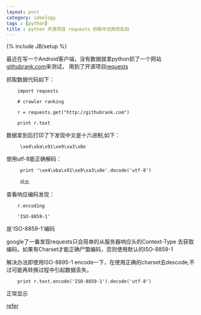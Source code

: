```yaml
---
layout: post
category: ideology
tags : [python]
title : python 开源项目 requests 抓取中文网页乱码
---
```

{% include JB/setup %}


最近在写一个Android客户端，没有数据就拿python抓了一个网站[githubrank.com](http://githubrank.com)来测试，
用到了开源项目[requests](https://github.com/kennethreitz/requests) 

抓取数据代码如下：


```
	import requests

	# crawler ranking

	r = requests.get("http://githubrank.com")

	print r.text
```


数据拿到后打印了下发现中文是十六进制,如下：

```
	 \xe4\xba\x91\xe9\xa3\x8e
```


使用utf-8能正确解码：

```
	 print '\xe4\xba\x91\xe9\xa3\x8e'.decode('utf-8')

	 风云
```

查看响应编码发现：


```
	r.encoding

	'ISO-8859-1'
```

是'ISO-8859-1'编码

google了一番发现requests只会简单的从服务器响应头的Context-Type 去获取编码，如果有Charset才能正确尸蟞编码，否则使用默认的ISO-8859-1

解决办法即使用ISO-8895-1 encode一下，在使用正确的charset去descode,不过可能再转换过程中引起数据丢失。


```
	print r.text.encode('ISO-8859-1').decode('utf-8')
```

正常显示

[refer](http://www.zhetenga.com/view/python的requests类抓取中文页面出现乱码-0abbaa140.html)

